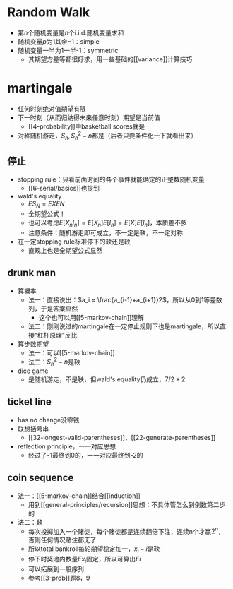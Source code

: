 # Random Walk
- 第$n$个随机变量是$n$个i.i.d.随机变量求和
- 随机变量$p$为1其余$-1$：simple
- 随机变量一半为1一半-1：symmetric
  - 其期望方差等都很好求，用一些基础的[[variance]]计算技巧
# martingale
- 任何时刻绝对值期望有限
- 下一时刻（从而归纳得未来任意时刻）期望是当前值
  - [[4-probability]]中basketball scores就是
- 对称随机游走，$S_n, S^2_n-n$都是（后者只要条件化一下就看出来）
## 停止
- stopping rule：只看前面时间的各个事件就能确定的正整数随机变量
  - [[6-serial/basics]]也提到
- wald's equality
  - $ES_N = EXEN$
  - 全期望公式！
  - 也可以考虑$E[X_nI_n] = E[X_n]E[I_n] = E[X]E[I_n]$，本质差不多
  - 注意条件：随机游走即可成立，不一定是鞅，不一定对称
- 在一定stopping rule标准停下的鞅还是鞅
  - 直观上也是全期望公式显然
## drunk man
  - 算概率
    - 法一：直接说出：$a_i = \frac{a_{i-1}+a_{i+1}}2$，所以从0到1等差数列，于是答案显然
      - 这个也可以用[[5-markov-chain]]理解
    - 法二：刚刚说过的martingale在一定停止规则下也是martingale，所以直接“杠杆原理”反比
  - 算步数期望
    - 法一：可以[[5-markov-chain]]
    - 法二：$S_n^2-n$是鞅
- dice game
  - 是随机游走，不是鞅，但wald's equality仍成立，$7/2*2$
## ticket line
  - has no change没零钱
  - 联想括号串
    - [[32-longest-valid-parentheses]]，[[22-generate-parentheses]]
  - reflection principle，一一对应思想
    - 经过了-1最终到0的，一一对应最终到-2的
## coin sequence
  - 法一：[[5-markov-chain]]结合[[induction]]
    - 用到[[general-principles/recursion]]思想：不具体管怎么到倒数第二步的
  - 法二：鞅
    - 每次投掷加入一个赌徒，每个赌徒都是连续翻倍下注，连续n个才赢$2^n$，否则任何情况赌注都无了
    - 所以total bankroll每轮期望稳定加一，$x_i-i$是鞅
    - 停下时奖池内数量$Ex_i$固定，所以可算出$Ei$
    - 可以拓展到一般序列
    - 参考[[3-prob]]题8，9